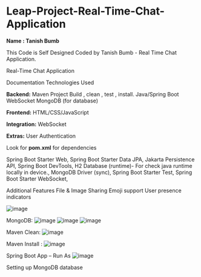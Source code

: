 # Leap-Project-Real-Time-Chat-Application


**Name : Tanish Bumb**

This Code is Self Designed Coded by Tanish Bumb - Real Time Chat Application.


Real-Time Chat Application 

Documentation Technologies Used 


**Backend:**
Maven Project Build , clean , test , install. Java/Spring Boot WebSocket MongoDB (for database)


**Frontend:**
HTML/CSS/JavaScript


**Integration:**
WebSocket


**Extras:**
User Authentication


Look for **pom.xml** for dependencies

Spring Boot Starter Web, 
Spring Boot Starter Data JPA,
Jakarta Persistence API,
Spring Boot DevTools, 
H2 Database (runtime)- For check java runtime locally in device., 
MongoDB Driver (sync), 
Spring Boot Starter Test, 
Spring Boot Starter WebSocket,


Additional Features 
File & Image Sharing
Emoji support 
User presence indicators

![image](https://github.com/tanishbumb/Leap-Project-Real-Time-Chat-Application/assets/145283457/371819d0-c2cd-47cd-907b-1d526768f2ea)

MongoDB:
![image](https://github.com/tanishbumb/Leap-Project-Real-Time-Chat-Application/assets/145283457/ec3c316f-52b2-47b7-8524-53187532b0e4)
![image](https://github.com/tanishbumb/Leap-Project-Real-Time-Chat-Application/assets/145283457/719df407-8592-4e43-b577-ab62bca94d5d)
![image](https://github.com/tanishbumb/Leap-Project-Real-Time-Chat-Application/assets/145283457/d3397153-5b41-4e07-a0b6-ad2820235fad)




Maven Clean:
![image](https://github.com/tanishbumb/Leap-Project-Real-Time-Chat-Application/assets/145283457/652c857a-5cee-43b5-957e-c8750ed4e062)

 

Maven Install :
![image](https://github.com/tanishbumb/Leap-Project-Real-Time-Chat-Application/assets/145283457/f1e82b60-3145-4259-95a2-0cdb9b1cc8a1)

 
Spring Boot App – Run As 
![image](https://github.com/tanishbumb/Leap-Project-Real-Time-Chat-Application/assets/145283457/fd06e4aa-945e-4e42-bf3c-5bb263d45027)

Setting up MongoDB database 


